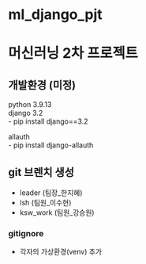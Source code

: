# ml_django_pjt
# 머신러닝 2차 프로젝트

## 개발환경 (미정)
python 3.9.13   
django 3.2   
    - pip install django==3.2   

allauth   
    - pip install django-allauth

## git 브렌치 생성
- leader (팀장_한지혜)
- lsh (팀원_이수현)
- ksw_work (팀원_강승원)


### gitignore
- 각자의 가상환경(venv) 추가
